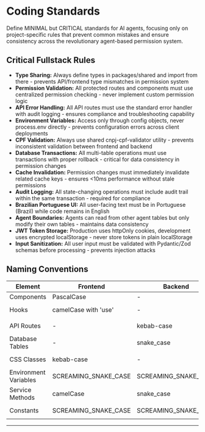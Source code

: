 # Coding Standards

Define MINIMAL but CRITICAL standards for AI agents, focusing only on project-specific rules that prevent common mistakes and ensure consistency across the revolutionary agent-based permission system.

## Critical Fullstack Rules

- **Type Sharing:** Always define types in packages/shared and import from there - prevents API/frontend type mismatches in permission system
- **Permission Validation:** All protected routes and components must use centralized permission checking - never implement custom permission logic
- **API Error Handling:** All API routes must use the standard error handler with audit logging - ensures compliance and troubleshooting capability
- **Environment Variables:** Access only through config objects, never process.env directly - prevents configuration errors across client deployments
- **CPF Validation:** Always use shared cnpj-cpf-validator utility - prevents inconsistent validation between frontend and backend
- **Database Transactions:** All multi-table operations must use transactions with proper rollback - critical for data consistency in permission changes
- **Cache Invalidation:** Permission changes must immediately invalidate related cache keys - ensures <10ms performance without stale permissions
- **Audit Logging:** All state-changing operations must include audit trail within the same transaction - required for compliance
- **Brazilian Portuguese UI:** All user-facing text must be in Portuguese (Brazil) while code remains in English
- **Agent Boundaries:** Agents can read from other agent tables but only modify their own tables - maintains data consistency
- **JWT Token Storage:** Production uses httpOnly cookies, development uses encrypted localStorage - never store tokens in plain localStorage
- **Input Sanitization:** All user input must be validated with Pydantic/Zod schemas before processing - prevents injection attacks

## Naming Conventions

| Element | Frontend | Backend | Example |
|---------|----------|---------|---------|
| Components | PascalCase | - | `ClientManagementForm.tsx` |
| Hooks | camelCase with 'use' | - | `usePermissions.ts`, `useClientData.ts` |
| API Routes | - | kebab-case | `/api/v1/client-management`, `/api/v1/user-permissions` |
| Database Tables | - | snake_case | `user_agent_permissions`, `client_metadata` |
| CSS Classes | kebab-case | - | `permission-guard`, `client-form-container` |
| Environment Variables | SCREAMING_SNAKE_CASE | SCREAMING_SNAKE_CASE | `REDIS_CACHE_TTL`, `PERMISSION_CHECK_TIMEOUT` |
| Service Methods | camelCase | snake_case | `validatePermission()`, `validate_user_permission()` |
| Constants | SCREAMING_SNAKE_CASE | SCREAMING_SNAKE_CASE | `AGENT_NAMES`, `PERMISSION_OPERATIONS` |

---
